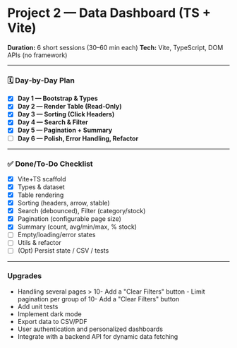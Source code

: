 # Project 2 — Data Dashboard (TS + Vite)

**Duration:** 6 short sessions (30–60 min each)
**Tech:** Vite, TypeScript, DOM APIs (no framework)

---

### 🗓 Day‑by‑Day Plan

- [x] **Day 1 — Bootstrap & Types**
- [x] **Day 2 — Render Table (Read‑Only)**
- [x] **Day 3 — Sorting (Click Headers)**
- [x] **Day 4 — Search & Filter**
- [x] **Day 5 — Pagination + Summary**
- [ ] **Day 6 — Polish, Error Handling, Refactor**

---

### ✅ Done/To‑Do Checklist

- [x] Vite+TS scaffold
- [x] Types & dataset
- [x] Table rendering
- [x] Sorting (headers, arrow, stable)
- [x] Search (debounced), Filter (category/stock)
- [x] Pagination (configurable page size)
- [x] Summary (count, avg/min/max, % stock)
- [ ] Empty/loading/error states
- [ ] Utils & refactor
- [ ] (Opt) Persist state / CSV / tests

---

### Upgrades

- Handling several pages > 10- Add a "Clear Filters" button - Limit pagination per group of 10- Add a "Clear Filters" button
- Add unit tests
- Implement dark mode
- Export data to CSV/PDF
- User authentication and personalized dashboards
- Integrate with a backend API for dynamic data fetching
